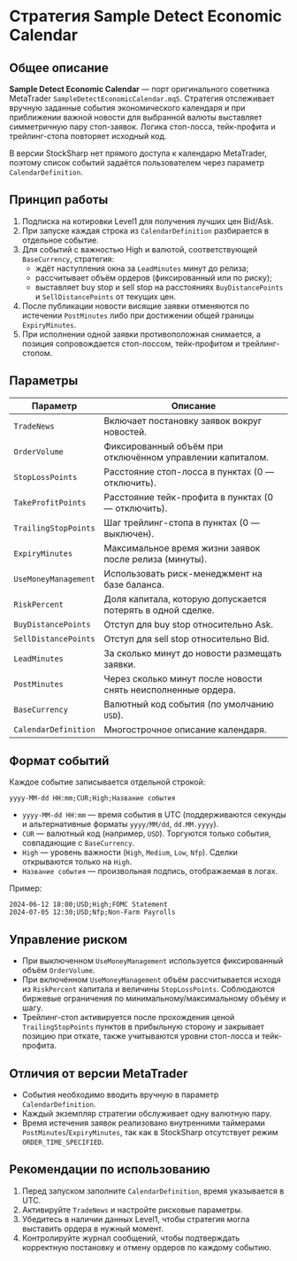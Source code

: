 # Стратегия Sample Detect Economic Calendar

## Общее описание
**Sample Detect Economic Calendar** — порт оригинального советника MetaTrader `SampleDetectEconomicCalendar.mq5`. Стратегия отслеживает вручную заданные события экономического календаря и при приближении важной новости для выбранной валюты выставляет симметричную пару стоп-заявок. Логика стоп-лосса, тейк-профита и трейлинг-стопа повторяет исходный код.

В версии StockSharp нет прямого доступа к календарю MetaTrader, поэтому список событий задаётся пользователем через параметр `CalendarDefinition`.

## Принцип работы
1. Подписка на котировки Level1 для получения лучших цен Bid/Ask.
2. При запуске каждая строка из `CalendarDefinition` разбирается в отдельное событие.
3. Для событий с важностью High и валютой, соответствующей `BaseCurrency`, стратегия:
   - ждёт наступления окна за `LeadMinutes` минут до релиза;
   - рассчитывает объём ордеров (фиксированный или по риску);
   - выставляет buy stop и sell stop на расстояниях `BuyDistancePoints` и `SellDistancePoints` от текущих цен.
4. После публикации новости висящие заявки отменяются по истечении `PostMinutes` либо при достижении общей границы `ExpiryMinutes`.
5. При исполнении одной заявки противоположная снимается, а позиция сопровождается стоп-лоссом, тейк-профитом и трейлинг-стопом.

## Параметры
| Параметр | Описание |
|----------|----------|
| `TradeNews` | Включает постановку заявок вокруг новостей. |
| `OrderVolume` | Фиксированный объём при отключённом управлении капиталом. |
| `StopLossPoints` | Расстояние стоп-лосса в пунктах (0 — отключить). |
| `TakeProfitPoints` | Расстояние тейк-профита в пунктах (0 — отключить). |
| `TrailingStopPoints` | Шаг трейлинг-стопа в пунктах (0 — выключен). |
| `ExpiryMinutes` | Максимальное время жизни заявок после релиза (минуты). |
| `UseMoneyManagement` | Использовать риск-менеджмент на базе баланса. |
| `RiskPercent` | Доля капитала, которую допускается потерять в одной сделке. |
| `BuyDistancePoints` | Отступ для buy stop относительно Ask. |
| `SellDistancePoints` | Отступ для sell stop относительно Bid. |
| `LeadMinutes` | За сколько минут до новости размещать заявки. |
| `PostMinutes` | Через сколько минут после новости снять неисполненные ордера. |
| `BaseCurrency` | Валютный код события (по умолчанию `USD`). |
| `CalendarDefinition` | Многострочное описание календаря. |

## Формат событий
Каждое событие записывается отдельной строкой:

```
yyyy-MM-dd HH:mm;CUR;High;Название события
```

* `yyyy-MM-dd HH:mm` — время события в UTC (поддерживаются секунды и альтернативные форматы `yyyy/MM/dd`, `dd.MM.yyyy`).
* `CUR` — валютный код (например, `USD`). Торгуются только события, совпадающие с `BaseCurrency`.
* `High` — уровень важности (`High`, `Medium`, `Low`, `Nfp`). Сделки открываются только на `High`.
* `Название события` — произвольная подпись, отображаемая в логах.

Пример:

```
2024-06-12 18:00;USD;High;FOMC Statement
2024-07-05 12:30;USD;Nfp;Non-Farm Payrolls
```

## Управление риском
* При выключенном `UseMoneyManagement` используется фиксированный объём `OrderVolume`.
* При включённом `UseMoneyManagement` объём рассчитывается исходя из `RiskPercent` капитала и величины `StopLossPoints`. Соблюдаются биржевые ограничения по минимальному/максимальному объёму и шагу.
* Трейлинг-стоп активируется после прохождения ценой `TrailingStopPoints` пунктов в прибыльную сторону и закрывает позицию при откате, также учитываются уровни стоп-лосса и тейк-профита.

## Отличия от версии MetaTrader
* События необходимо вводить вручную в параметр `CalendarDefinition`.
* Каждый экземпляр стратегии обслуживает одну валютную пару.
* Время истечения заявок реализовано внутренними таймерами `PostMinutes`/`ExpiryMinutes`, так как в StockSharp отсутствует режим `ORDER_TIME_SPECIFIED`.

## Рекомендации по использованию
1. Перед запуском заполните `CalendarDefinition`, время указывается в UTC.
2. Активируйте `TradeNews` и настройте рисковые параметры.
3. Убедитесь в наличии данных Level1, чтобы стратегия могла выставить ордера в нужный момент.
4. Контролируйте журнал сообщений, чтобы подтверждать корректную постановку и отмену ордеров по каждому событию.
